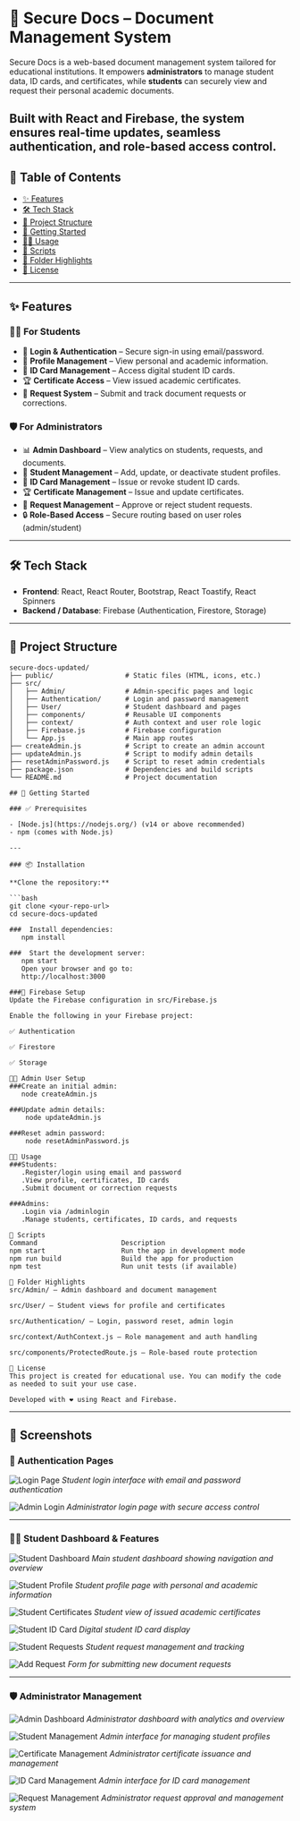 # 📄 Secure Docs – Document Management System

Secure Docs is a web-based document management system tailored for educational institutions. It empowers **administrators** to manage student data, ID cards, and certificates, while **students** can securely view and request their personal academic documents.

## Built with **React** and **Firebase**, the system ensures real-time updates, seamless authentication, and role-based access control.

## 🔗 Table of Contents

- [✨ Features](#-features)
- [🛠️ Tech Stack](#-tech-stack)
- [📁 Project Structure](#-project-structure)
- [🚀 Getting Started](#-getting-started)
- [👩‍💼 Usage](#-usage)
- [📜 Scripts](#-scripts)
- [📂 Folder Highlights](#-folder-highlights)
- [🪪 License](#-license)

---

## ✨ Features

### 👨‍🎓 For Students

- 🔐 **Login & Authentication** – Secure sign-in using email/password.
- 📄 **Profile Management** – View personal and academic information.
- 🪪 **ID Card Management** – Access digital student ID cards.
- 🏆 **Certificate Access** – View issued academic certificates.
- 📨 **Request System** – Submit and track document requests or corrections.

### 🛡️ For Administrators

- 📊 **Admin Dashboard** – View analytics on students, requests, and documents.
- 👥 **Student Management** – Add, update, or deactivate student profiles.
- 🪪 **ID Card Management** – Issue or revoke student ID cards.
- 🏆 **Certificate Management** – Issue and update certificates.
- 📩 **Request Management** – Approve or reject student requests.
- 🔒 **Role-Based Access** – Secure routing based on user roles (admin/student)

---

## 🛠️ Tech Stack

- **Frontend**: React, React Router, Bootstrap, React Toastify, React Spinners
- **Backend / Database**: Firebase (Authentication, Firestore, Storage)

---

## 📁 Project Structure

````plaintext
secure-docs-updated/
├── public/                  # Static files (HTML, icons, etc.)
├── src/
│   ├── Admin/               # Admin-specific pages and logic
│   ├── Authentication/      # Login and password management
│   ├── User/                # Student dashboard and pages
│   ├── components/          # Reusable UI components
│   ├── context/             # Auth context and user role logic
│   ├── Firebase.js          # Firebase configuration
│   └── App.js               # Main app routes
├── createAdmin.js           # Script to create an admin account
├── updateAdmin.js           # Script to modify admin details
├── resetAdminPassword.js    # Script to reset admin credentials
├── package.json             # Dependencies and build scripts
└── README.md                # Project documentation

## 🚀 Getting Started

### ✅ Prerequisites

- [Node.js](https://nodejs.org/) (v14 or above recommended)
- npm (comes with Node.js)

---

### 📦 Installation

**Clone the repository:**

```bash
git clone <your-repo-url>
cd secure-docs-updated

###  Install dependencies:
   npm install

###  Start the development server:
   npm start
   Open your browser and go to:
   http://localhost:3000

###🔧 Firebase Setup
Update the Firebase configuration in src/Firebase.js

Enable the following in your Firebase project:

✅ Authentication

✅ Firestore

✅ Storage

👨‍💼 Admin User Setup
###Create an initial admin:
   node createAdmin.js

###Update admin details:
    node updateAdmin.js

###Reset admin password:
    node resetAdminPassword.js

👩‍💼 Usage
###Students:
   .Register/login using email and password
   .View profile, certificates, ID cards
   .Submit document or correction requests

###Admins:
   .Login via /adminlogin
   .Manage students, certificates, ID cards, and requests

📜 Scripts
Command	                    Description
npm start	                Run the app in development mode
npm run build	            Build the app for production
npm test	                Run unit tests (if available)

📂 Folder Highlights
src/Admin/ – Admin dashboard and document management

src/User/ – Student views for profile and certificates

src/Authentication/ – Login, password reset, admin login

src/context/AuthContext.js – Role management and auth handling

src/components/ProtectedRoute.js – Role-based route protection

🪪 License
This project is created for educational use. You can modify the code as needed to suit your use case.

Developed with ❤️ using React and Firebase.
````

---

## 📸 Screenshots

### 🔐 Authentication Pages

![Login Page](https://raw.githubusercontent.com/somnathbk62/projects/main/securedocs/screenshots/login-page.png)
_Student login interface with email and password authentication_

![Admin Login](https://raw.githubusercontent.com/somnathbk62/projects/main/securedocs/screenshots/admin-login.png)
_Administrator login page with secure access control_

---

### 👨‍🎓 Student Dashboard & Features

![Student Dashboard](https://raw.githubusercontent.com/somnathbk62/projects/main/securedocs/screenshots/student-dashboard.png)
_Main student dashboard showing navigation and overview_

![Student Profile](https://raw.githubusercontent.com/somnathbk62/projects/main/securedocs/screenshots/student-profile.png)
_Student profile page with personal and academic information_

![Student Certificates](https://raw.githubusercontent.com/somnathbk62/projects/main/securedocs/screenshots/student-certificates.png)
_Student view of issued academic certificates_

![Student ID Card](https://raw.githubusercontent.com/somnathbk62/projects/main/securedocs/screenshots/student-id-card.png)
_Digital student ID card display_

![Student Requests](https://raw.githubusercontent.com/somnathbk62/projects/main/securedocs/screenshots/student-requests.png)
_Student request management and tracking_

![Add Request](https://raw.githubusercontent.com/somnathbk62/projects/main/securedocs/screenshots/add-request.png)
_Form for submitting new document requests_

---

### 🛡️ Administrator Management

![Admin Dashboard](https://raw.githubusercontent.com/somnathbk62/projects/main/securedocs/screenshots/admin-dashboard.png)
_Administrator dashboard with analytics and overview_

![Student Management](https://raw.githubusercontent.com/somnathbk62/projects/main/securedocs/screenshots/student-management.png)
_Admin interface for managing student profiles_

![Certificate Management](https://raw.githubusercontent.com/somnathbk62/projects/main/securedocs/screenshots/certificate-management.png)
_Administrator certificate issuance and management_

![ID Card Management](https://raw.githubusercontent.com/somnathbk62/projects/main/securedocs/screenshots/id-card-management.png)
_Admin interface for ID card management_

![Request Management](https://raw.githubusercontent.com/somnathbk62/projects/main/securedocs/screenshots/request-management.png)
_Administrator request approval and management system_
